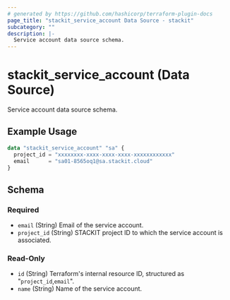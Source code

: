 ```yaml
---
# generated by https://github.com/hashicorp/terraform-plugin-docs
page_title: "stackit_service_account Data Source - stackit"
subcategory: ""
description: |-
  Service account data source schema.
---
```


# stackit_service_account (Data Source)

Service account data source schema.

## Example Usage

```terraform
data "stackit_service_account" "sa" {
  project_id = "xxxxxxxx-xxxx-xxxx-xxxx-xxxxxxxxxxxx"
  email      = "sa01-8565oq1@sa.stackit.cloud"
}
```

<!-- schema generated by tfplugindocs -->
## Schema

### Required

- `email` (String) Email of the service account.
- `project_id` (String) STACKIT project ID to which the service account is associated.

### Read-Only

- `id` (String) Terraform's internal resource ID, structured as "`project_id`,`email`".
- `name` (String) Name of the service account.

